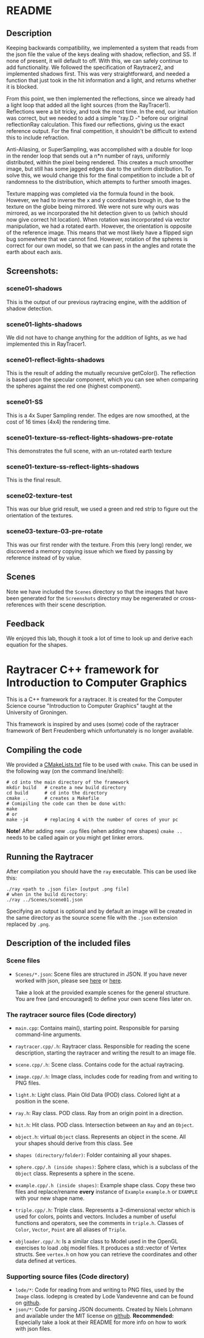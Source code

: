 # README
## Description
Keeping backwards compatibility, we implemented a system that reads from the json file the value of the keys dealing with shadow, reflection, and SS. If none of present, it will default to off. With this, we can safely continue to add functionality. We followed the specification of Raytracer2, and implemented shadows first. This was very straightforward, and needed a function that just took in the hit information and a light, and returns whether it is blocked. 

From this point, we then implemented the reflections, since we already had a light loop that added all the light sources (from the RayTracer1). Reflections were a bit tricky, and took the most time. In the end, our intuition was correct, but we needed to add a simple "ray.D -" before our original reflectionRay calculation. This fixed our reflections, giving us the exact reference output. For the final competition, it shouldn't be difficult to extend this to include refraction.

Anti-Aliasing, or SuperSampling, was accomplished with a double for loop in the render loop that sends out a n*n number of rays, uniformly distributed, within the pixel being rendered. This creates a much smoother image, but still has some jagged edges due to the uniform distribution. To solve this, we would change this for the final competition to include a bit of randomness to the distribution, which attempts to further smooth images.

Texture mapping was completed via the formula found in the book. However, we had to inverse the x and y coordinates brough in, due to the texture on the globe being mirrored. We were not sure why ours was mirrored, as we incorporated the hit detection given to us (which should now give correct hit location). When rotation was incorporated via vector manipulation, we had a rotated earth. However, the orientation is opposite of the reference image. This means that we most likely have a flipped sign bug somewhere that we cannot find. However, rotation of the spheres is correct for our own model, so that we can pass in the angles and rotate the earth about each axis.

## Screenshots:
### scene01-shadows
This is the output of our previous raytracing engine, with the addition of shadow detection.

### scene01-lights-shadows
We did not have to change anything for the addition of lights, as we had implemented this in RayTracer1.

### scene01-reflect-lights-shadows
This is the result of adding the mutually recursive getColor(). The reflection is based upon the specular component, which you can see when comparing the spheres against the red one (highest component).

### scene01-SS
This is a 4x Super Sampling render. The edges are now smoothed, at the cost of 16 times (4x4) the rendering time.

### scene01-texture-ss-reflect-lights-shadows-pre-rotate
This demonstrates the full scene, with an un-rotated earth texture

### scene01-texture-ss-reflect-lights-shadows
This is the final result.

### scene02-texture-test
This was our blue grid result, we used a green and red strip to figure out the orientation of the textures.

### scene03-texture-03-pre-rotate
This was our first render with the texture. From this (very long) render, we discovered a memory copying issue which we fixed by passing by reference instead of by value.

## Scenes
Note we have included the `Scenes` directory so that the images that have been generated for the `Screenshots` directory may be regenerated or cross-references with their scene description.

## Feedback
We enjoyed this lab, though it took a lot of time to look up and derive each equation for the shapes.

# Raytracer C++ framework for Introduction to Computer Graphics

This is a C++ framework for a raytracer. It is created for the Computer
Science course "Introduction to Computer Graphics" taught at the
University of Groningen.

This framework is inspired by and uses (some) code of the raytracer framework of
Bert Freudenberg which unfortunately is no longer available.

## Compiling the code

We provided a [CMakeLists.txt](CMakeLists.txt) file to be used with `cmake`.
This can be used in the following way (on the command line/shell):
```
# cd into the main directory of the framework
mkdir build   # create a new build directory
cd build      # cd into the directory
cmake ..      # creates a Makefile
# Comipiling the code can then be done with:
make
# or
make -j4      # replacing 4 with the number of cores of your pc
```
**Note!** After adding new `.cpp` files (when adding new shapes)
`cmake ..` needs to be called again or you might get linker errors.

## Running the Raytracer
After compilation you should have the `ray` executable.
This can be used like this:
```
./ray <path to .json file> [output .png file]
# when in the build directory:
./ray ../Scenes/scene01.json
```
Specifying an output is optional and by default an image will be created in
the same directory as the source scene file with the `.json` extension replaced
by `.png`.

## Description of the included files

### Scene files
* `Scenes/*.json`: Scene files are structured in JSON. If you have never
    worked with json, please see [here](https://en.wikipedia.org/wiki/JSON#Data_types,_syntax_and_example)
    or [here](https://www.json.org/).

    Take a look at the provided example scenes for the general structure.
    You are free (and encouraged) to define your own scene files later on.

### The raytracer source files (Code directory)

* `main.cpp`: Contains main(), starting point. Responsible for parsing
    command-line arguments.

* `raytracer.cpp/.h`: Raytracer class. Responsible for reading the scene
    description, starting the raytracer and writing the result to an image file.

* `scene.cpp/.h`: Scene class. Contains code for the actual raytracing.

* `image.cpp/.h`: Image class, includes code for reading from and writing to PNG
    files.

* `light.h`: Light class. Plain Old Data (POD) class. Colored light at a
    position in the scene.

* `ray.h`: Ray class. POD class. Ray from an origin point in a direction.

* `hit.h`: Hit class. POD class. Intersection between an `Ray` and an `Object`.

* `object.h`: virtual `Object` class. Represents an object in the scene.
    All your shapes should derive from this class. See

* `shapes (directory/folder)`: Folder containing all your shapes.

* `sphere.cpp/.h (inside shapes)`: Sphere class, which is a subclass of the
    `Object` class. Represents a sphere in the scene.

* `example.cpp/.h (inside shapes)`: Example shape class. Copy these two files
    and replace/rename **every** instance of `Example` `example.h` or `EXAMPLE`
    with your new shape name.

* `triple.cpp/.h`: Triple class. Represents a 3-dimensional vector which is
    used for colors, points and vectors.
    Includes a number of useful functions and operators, see the comments in
    `triple.h`.
    Classes of `Color`, `Vector`, `Point` are all aliases of `Triple`.

* `objloader.cpp/.h`: Is a similar class to Model used in the OpenGL
    exercises to load .obj model files. It produces a std::vector
    of Vertex structs. See `vertex.h` on how you can retrieve the
    coordinates and other data defined at vertices.

### Supporting source files (Code directory)

* `lode/*`: Code for reading from and writing to PNG files,
    used by the `Image` class.
    lodepng is created by Lode Vandevenne and can be found on
    [github](https://github.com/lvandeve/lodepng).
* `json/*`: Code for parsing JSON documents.
    Created by Niels Lohmann and available under the MIT license on
    [github](https://github.com/nlohmann/json).
    **Recommended:** Especially take a look at their README for more
    info on how to work with json files.
